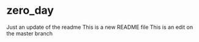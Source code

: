 
# zero_day
Just an update of the readme
This is a new README file
This is an edit on the master branch
